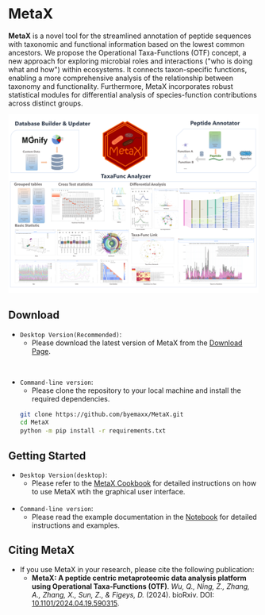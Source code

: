 # MetaX
**MetaX** is a novel tool for the streamlined annotation of peptide sequences with taxonomic and functional information based on the lowest common ancestors. We propose the Operational Taxa-Functions (OTF) concept, a new approach for exploring microbial roles and interactions ("who is doing what and how") within ecosystems. It connects taxon-specific functions, enabling a more comprehensive analysis of the relationship between taxonomy and functionality. Furthermore, MetaX incorporates robust statistical modules for differential analysis of species-function contributions across distinct groups.

![abstract](./Docs/MetaX_Cookbook.assets/abstract.png)

## Download
- `Desktop Version(Recommended)`:
  - Please download the latest version of MetaX from the  [Download Page](https://shiny2.imetalab.ca/shiny/rstudio/metax_download/).



<br>

- `Command-line version`:
  - Please clone the repository to your local machine and install the required dependencies.
  ```bash
  git clone https://github.com/byemaxx/MetaX.git
  cd MetaX
  python -m pip install -r requirements.txt
  ```


## Getting Started
- `Desktop Version(desktop)`:
  - Please refer to the [MetaX Cookbook](./Docs/MetaX_Cookbook.md) for detailed instructions on how to use MetaX wtih the graphical user interface.
  <br>
- `Command-line version`:
  - Please read the example documentation in the [Notebook](./Docs/example.ipynb) for detailed instructions and examples.


## Citing MetaX
- If you use MetaX in your research, please cite the following publication:
  - **MetaX: A peptide centric metaproteomic data analysis platform using Operational Taxa-Functions (OTF)**. *Wu, Q., Ning, Z., Zhang, A., Zhang, X., Sun, Z., & Figeys, D.* (2024).  bioRxiv. DOI: [10.1101/2024.04.19.590315](https://doi.org/10.1101/2024.04.19.590315).

